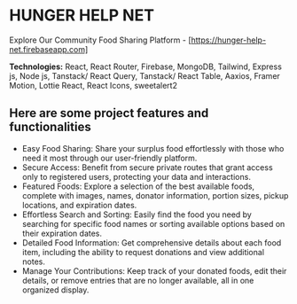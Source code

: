 # HUNGER HELP NET

Explore Our Community Food Sharing Platform - [https://hunger-help-net.firebaseapp.com]

**Technologies:** React, React Router, Firebase, MongoDB, Tailwind, Express js, Node js, Tanstack/ React Query, Tanstack/ React Table, Aaxios, Framer Motion, Lottie React, React Icons, sweetalert2

## Here are some project features and functionalities


* Easy Food Sharing: Share your surplus food effortlessly with those who need it most through our user-friendly platform.
* Secure Access: Benefit from secure private routes that grant access only to registered users, protecting your data and interactions.
* Featured Foods: Explore a selection of the best available foods, complete with images, names, donator information, portion sizes, pickup locations, and expiration dates.
* Effortless Search and Sorting: Easily find the food you need by searching for specific food names or sorting available options based on their expiration dates.
* Detailed Food Information: Get comprehensive details about each food item, including the ability to request donations and view additional notes.
* Manage Your Contributions: Keep track of your donated foods, edit their details, or remove entries that are no longer available, all in one organized display.
